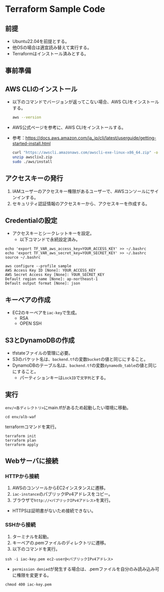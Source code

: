 # Terraform Sample Code

## 前提

- Ubuntu22.04を前提とする。
- 他OSの場合は適宜読み替えて実行する。
- Terraformはインストール済みとする。

## 事前準備

## AWS CLIのインストール

- 以下のコマンドでバージョンが返ってこない場合、AWS CLIをインストールする。

  ```bash
  aws --version
  ```

- AWS公式ページを参考に、AWS CLIをインストールする。
- 参考：<https://docs.aws.amazon.com/ja_jp/cli/latest/userguide/getting-started-install.html>

  ```bash
  curl "https://awscli.amazonaws.com/awscli-exe-linux-x86_64.zip" -o "awscliv2.zip"
  unzip awscliv2.zip
  sudo ./aws/install
  ```

## アクセスキーの発行

1. IAMユーザーのアクセスキー権限があるユーザーで、AWSコンソールにサインインする。
2. セキュリティ認証情報のアクセスキーから、アクセスキーを作成する。

## Credentialの設定

- アクセスキーとシークレットキーを設定。
  - 以下コマンドで永続設定済み。

```bash:
echo 'export TF_VAR_aws_access_key=YOUR_ACCESS_KEY' >> ~/.bashrc
echo 'export TF_VAR_aws_secret_key=YOUR_SECRET_KEY' >> ~/.bashrc
source ~/.bashrc

aws configure --profile sample
AWS Access Key ID [None]: YOUR_ACCESS_KEY
AWS Secret Access Key [None]: YOUR_SECRET_KEY
Default region name [None]: ap-northeast-1
Default output format [None]: json
```

## キーペアの作成

- EC2のキーペアを`iac-key`で生成。
  - RSA
  - OPEN SSH

## S3とDynamoDBの作成

- tfstateファイルの管理に必要。
- S3のバケット名は、`backend.tf`の変数`bucket`の値と同じにすること。
- DynamoDBのテーブル名は、`backend.tf`の変数`dynamodb_table`の値と同じにすること。
  - パーティションキーは`LockID`で`文字列`とする。

## 実行

`env/<各ディレクトリ>`にmain.tfがあるため起動したい環境に移動。

```bash:
cd env/alb-waf
```

terraformコマンドを実行。

```bash:
terraform init
terraform plan
terraform apply
```

## Webサーバに接続

### HTTPから接続

1. AWSのコンソールからEC2インスタンスに遷移。
2. `iac-instance`のパブリックIPv4アドレスをコピー。
3. ブラウザで`http://<パブリックIPv4アドレス>`を実行。

- HTTPSは証明書がないため接続できない。

### SSHから接続

1. ターミナルを起動。
2. キーペアの.pemファイルのディレクトリに遷移。
3. 以下のコマンドを実行。

```bash:
ssh -i iac-key.pem ec2-user@<パブリックIPv4アドレス>
```

- `permission denied`が発生する場合は、.pemファイルを自分のみ読み込み可に権限を変更する。

```bash:
chmod 400 iac-key.pem
```
